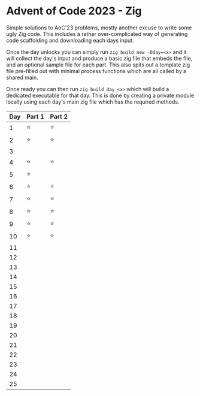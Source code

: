 # Advent of Code 2023 - Zig

Simple solutions to AoC'23 problems, mostly another excuse to write some ugly Zig code.
This includes a rather over-complicated way of generating code scaffolding and downloading each days input.

Once the day unlocks you can simply run `zig build new -Dday=<x>` and it will collect the day's input and produce a basic zig file that embeds the file, and an optional sample file for each part.
This also spits out a template zig file pre-filled out with minimal process functions which are all called by a shared main.

Once ready you can then run `zig build day_<x>` which will build a dedicated executable for that day. This is done by creating a private module locally using each day's main zig file which has the required methods.


| Day | Part 1 | Part 2 |
| -  | - | - |
| 1  | :star: | :star: |
| 2  | :star: | :star: |
| 3  |  |  |
| 4  | :star: | :star: |
| 5  | :star: | |
| 6  | :star: | :star: |
| 7  | :star: | :star: |
| 8  | :star: | :star: |
| 9  | :star: | :star: |
| 10 | :star: | :star: |
| 11 |  |  |
| 12 |  |  |
| 13 |  |  |
| 14 |  |  |
| 15 |  |  |
| 16 |  |  |
| 17 |  |  |
| 18 |  |  |
| 19 |  |  |
| 20 |  |  |
| 21 |  |  |
| 22 |  |  |
| 23 |  |  |
| 24 |  |  |
| 25 |  |  |
